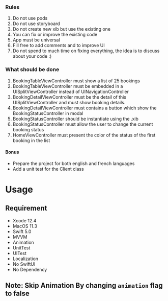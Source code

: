 ### Rules
1. Do not use pods
2. Do not use storyboard
3. Do not create new xib but use the existing one
4. You can fix or improve the existing code
5. App must be universal
6. Fill free to add comments and to improve UI
7. Do not spend to much time on fixing everything, the idea is to discuss about your code :)

### What should be done
1. BookingTableViewController must show a list of 25 bookings
2. BookingTableViewController must be embedded in a UISplitViewController instead of UINavigationController
3. BookingDetailViewController must be the detail of this UISplitViewController and must show booking details.
4. BookingDetailViewController must contains a button which show the BookingStatusController in modal
5. BookingStatusController should be instantiate using the .xib
5. BookingStatusController must allow the user to change the current booking status
6. HomeViewController must present the color of the status of the first booking in the list

#### Bonus
- Prepare the project for both english and french languages
- Add a unit test for the Client class



# Usage
## Requirement
- Xcode 12.4
- MacOS 11.3
- Swift 5.0
- MVVM
- Animation
- UnitTest
- UITest
- Localization
- No SwiftUI
- No Dependency

## Note: Skip Animation By changing `animation` flag to false
